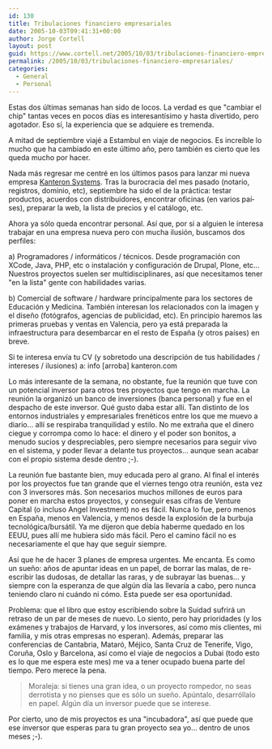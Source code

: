```yaml
---
id: 130
title: Tribulaciones financiero empresariales
date: 2005-10-03T09:41:31+00:00
author: Jorge Cortell
layout: post
guid: https://www.cortell.net/2005/10/03/tribulaciones-financiero-empresariales/
permalink: /2005/10/03/tribulaciones-financiero-empresariales/
categories:
  - General
  - Personal
---
```

Estas dos últimas semanas han sido de locos. La verdad es que "cambiar el chip" tantas veces en pocos dí­as es interesantí­simo y hasta divertido, pero agotador. Eso sí­, la experiencia que se adquiere es tremenda.

A mitad de septiembre viajé a Estambul en viaje de negocios. Es increí­ble lo mucho que ha cambiado en este último año, pero también es cierto que les queda mucho por hacer.

Nada más regresar me centré en los últimos pasos para lanzar mi nueva empresa [Kanteron Systems](https://www.kanteron.com). Tras la burocracia del mes pasado (notario, registros, dominio, etc), septiembre ha sido el de la práctica: testar productos, acuerdos con distribuidores, encontrar oficinas (en varios paí­ses), preparar la web, la lista de precios y el catálogo, etc.

Ahora ya sólo queda encontrar personal. Así­ que, por si a alguien le interesa trabajar en una empresa nueva pero con mucha ilusión, buscamos dos perfiles:

a) Programadores / informáticos / técnicos. Desde programación con XCode, Java, PHP, etc o instalación y configuración de Drupal, Plone, etc... Nuestros proyectos suelen ser multidisciplinares, así­ que necesitamos tener "en la lista" gente con habilidades varias.

b) Comercial de software / hardware principalmente para los sectores de Educación y Medicina. También interesan los relacionados con la imagen y el diseño (fotógrafos, agencias de publicidad, etc). En principio haremos las primeras pruebas y ventas en Valencia, pero ya está preparada la infraestructura para desembarcar en el resto de España (y otros paí­ses) en breve.

Si te interesa enví­a tu CV (y sobretodo una descripción de tus habilidades / intereses / ilusiones) a: info [arroba] kanteron.com

Lo más interesante de la semana, no obstante, fue la reunión que tuve con un potencial inversor para otros tres proyectos que tengo en marcha. La reunión la organizó un banco de inversiones (banca personal) y fue en el despacho de este inversor. Qué gusto daba estar allí­. Tan distinto de los entornos industriales y empresariales frenéticos entre los que me muevo a diario... allí­ se respiraba tranquilidad y estilo. No me extraña que el dinero ciegue y corrompa como lo hace: el dinero y el poder son bonitos, a menudo sucios y despreciables, pero siempre necesarios para seguir vivo en el sistema, y poder llevar a delante tus proyectos... aunque sean acabar con el propio sistema desde dentro ;-).

La reunión fue bastante bien, muy educada pero al grano. Al final el interés por los proyectos fue tan grande que el viernes tengo otra reunión, esta vez con 3 inversores más. Son necesarios muchos millones de euros para poner en marcha estos proyectos, y conseguir esas cifras de Venture Capital (o incluso Angel Investment) no es fácil. Nunca lo fue, pero menos en España, menos en Valencia, y menos desde la explosión de la burbuja tecnológica/bursátil. Ya me dijeron que debí­a haberme quedado en los EEUU, pues allí­ me hubiera sido más fácil. Pero el camino fácil no es necesariamente el que hay que seguir siempre.

Así­ que he de hacer 3 planes de empresa urgentes. Me encanta. Es como un sueño: años de apuntar ideas en un papel, de borrar las malas, de re-escribir las dudosas, de detallar las raras, y de subrayar las buenas... y siempre con la esperanza de que algún dí­a las llevarí­a a cabo, pero nunca teniendo claro ni cuándo ni cómo. Esta puede ser esa oportunidad.

Problema: que el libro que estoy escribiendo sobre la Suidad sufrirá un retraso de un par de meses de nuevo. Lo siento, pero hay prioridades (y los exámenes y trabajos de Harvard, y los inversores, así­ como mis clientes, mi familia, y mis otras empresas no esperan). Además, preparar las conferencias de Cantabria, Mataró, Méjico, Santa Cruz de Tenerife, Vigo, Coruña, Oslo y Barcelona, así­ como el viaje de negocios a Dubai (todo esto es lo que me espera este mes) me va a tener ocupado buena parte del tiempo. Pero merece la pena.

> Moraleja: si tienes una gran idea, o un proyecto rompedor, no seas derrotista y no pienses que es sólo un sueño. Apúntalo, desarróllalo en papel. Algún dí­a un inversor puede que se interese.

Por cierto, uno de mis proyectos es una "incubadora", así­ que puede que ese inversor que esperas para tu gran proyecto sea yo... dentro de unos meses ;-).